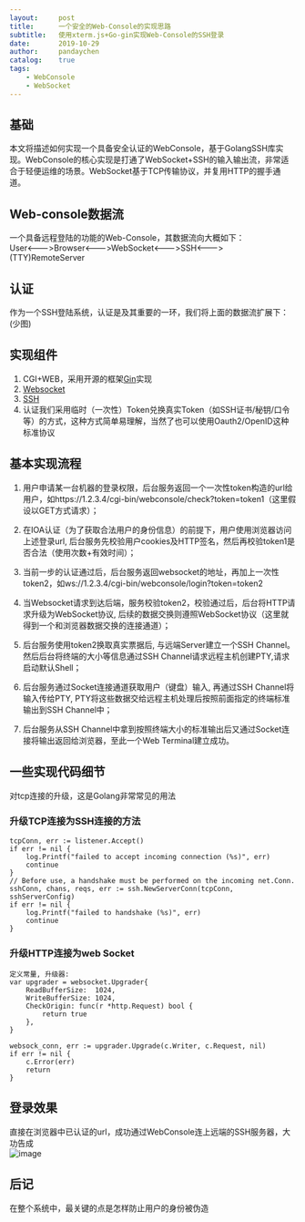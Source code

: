 ```yaml
---
layout:     post
title:      一个安全的Web-Console的实现思路
subtitle:   使用xterm.js+Go-gin实现Web-Console的SSH登录
date:       2019-10-29
author:     pandaychen
catalog:    true
tags:
    - WebConsole
    - WebSocket
---
```


##  基础
本文将描述如何实现一个具备安全认证的WebConsole，基于GolangSSH库实现。WebConsole的核心实现是打通了WebSocket+SSH的输入输出流，非常适合于轻便运维的场景。WebSocket基于TCP传输协议，并复用HTTP的握手通道。

##  Web-console数据流
一个具备远程登陆的功能的Web-Console，其数据流向大概如下：<br>
User<--->Browser<--->WebSocket<--->SSH<--->(TTY)RemoteServer

## 认证
作为一个SSH登陆系统，认证是及其重要的一环，我们将上面的数据流扩展下：<br>
(少图)

##  实现组件

1.  CGI+WEB，采用开源的框架[Gin](https://github.com/gin-gonic/gin)实现
2.  [Websocket](https://github.com/gorilla/websocket)
3.  [SSH](https://godoc.org/golang.org/x/crypto/ssh)
4.  认证我们采用临时（一次性）Token兑换真实Token（如SSH证书/秘钥/口令等）的方式，这种方式简单易理解，当然了也可以使用Oauth2/OpenID这种标准协议

##  基本实现流程
1.  用户申请某一台机器的登录权限，后台服务返回一个一次性token构造的url给用户，如https://1.2.3.4/cgi-bin/webconsole/check?token=token1（这里假设以GET方式请求）；

2.  在IOA认证（为了获取合法用户的身份信息）的前提下，用户使用浏览器访问上述登录url, 后台服务先校验用户cookies及HTTP签名，然后再校验token1是否合法（使用次数+有效时间）；

3.  当前一步的认证通过后，后台服务返回websocket的地址，再加上一次性token2，如ws://1.2.3.4/cgi-bin/webconsole/login?token=token2

4.  当Websocket请求到达后端，服务校验token2，校验通过后，后台将HTTP请求升级为WebSocket协议, 后续的数据交换则遵照WebSocket协议（这里就得到一个和浏览器数据交换的连接通道）；

4.  后台服务使用token2换取真实票据后, 与远端Server建立一个SSH Channel。然后后台将终端的大小等信息通过SSH Channel请求远程主机创建PTY,请求启动默认Shell；

5.  后台服务通过Socket连接通道获取用户（键盘）输入, 再通过SSH Channel将输入传给PTY, PTY将这些数据交给远程主机处理后按照前面指定的终端标准输出到SSH Channel中；

6.  后台服务从SSH Channel中拿到按照终端大小的标准输出后又通过Socket连接将输出返回给浏览器，至此一个Web Terminal建立成功。


##  一些实现代码细节

对tcp连接的升级，这是Golang非常常见的用法

### 升级TCP连接为SSH连接的方法
```
tcpConn, err := listener.Accept()
if err != nil {
    log.Printf("failed to accept incoming connection (%s)", err)
    continue
}
// Before use, a handshake must be performed on the incoming net.Conn.
sshConn, chans, reqs, err := ssh.NewServerConn(tcpConn, sshServerConfig)
if err != nil {
    log.Printf("failed to handshake (%s)", err)
    continue
}
```

### 升级HTTP连接为web Socket
```
定义常量, 升级器:
var upgrader = websocket.Upgrader{
	ReadBufferSize:  1024,
	WriteBufferSize: 1024,
	CheckOrigin: func(r *http.Request) bool {
		return true
	},
}

websock_conn, err := upgrader.Upgrade(c.Writer, c.Request, nil)
if err != nil {
    c.Error(err)
    return
}
```



##  登录效果
直接在浏览器中已认证的url，成功通过WebConsole连上远端的SSH服务器，大功告成<br>
![image](https://s2.ax1x.com/2019/11/01/KHvxHS.png)


##

##  后记
在整个系统中，最关键的点是怎样防止用户的身份被伪造
